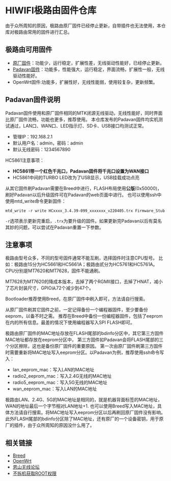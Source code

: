 # HIWIFI极路由固件仓库

由于众所周知的原因，极路由原厂固件已经停止更新，自带插件也无法使用，本仓库对极路由常用的固件进行汇总。

## 极路由可用固件

- [原厂固件](Factory)：功能少，运行稳定，扩展性差，无线驱动性能好，已经停止更新。
- [Padavan固件](Padavan)：功能多，性能强大，运行稳定，界面流畅，扩展性一般，无线驱动性能好。
- OpenWrt固件:功能多，扩展性好，无线性能弱，使用较复杂，更新频繁。

## Padavan固件说明

Padavan固件使用和原厂固件相同的MTK闭源无线驱动，无线性能好，同时界面比原厂固件流畅，功能也更多，推荐使用。
本仓库发布的Padavan固件均实机测试通过，LAN口、WAN口、LED指示灯、SD卡、USB接口均测试正常。

- 管理IP：192.168.2.1
- 默认用户名：admin，密码：admin
- 默认无线密码：1234567890

HC5861注意事项：

- **HC5861带一个红色千兆口，Padavan固件将千兆口设置为WAN接口**
- HC5861中间的TURBO LED改为了USB显示，USB挂载成功点亮

从其它固件刷Padavan需要在Breed中进行，FLASH布局使用**公版**(0x50000)，刷好Padavan以后升级固件可在Padavan的web页面中进行。
也可以使用ssh中使用mtd_write命令更新固件：

`mtd_write -r write HCxxxx_3.4.39-099_xxxxxxx_v220405.trx Firmware_Stub`

`-r`选项表示更新完重启，`.trx`为要升级的固件。如果更新完Padavan以后有莫名其妙的问题，可以尝试在Padavan重置一下参数。

## 注意事项

极路由型号众多，不同的型号固件通常不能互刷，选择固件时注意CPU型号。
比如：极路由1S分为HC5661和HC5661A；极路由贰分为HC5761和HC5761A。CPU分别是MT7620和MT7628，固件不能通刷。

MT7628为MT7620的降成本版本，去掉了两个RGMII接口，去掉了HNAT，减小了芯片封装尺寸，GPIO从72个减少到47个。

Bootloader推荐使用Breed，在原厂固件中刷入即可，方法请自行搜索。

从原厂固件刷其它固件之前，一定记得备份一个编程器固件，至少要备份eeprom，以备不时之需。
推荐在Breed中备份一份编程器固件，包括了eeprom在内的所有信息。最差的情况下使用编程器写入SPI FLASH即可。

极路由原厂固件的MAC地址存放在FLASH尾部的bdinfo分区中，其它第三方固件MAC地址都存放在eeprom分区中，
第三方固件如Padavan会将FLASH尾部的三个分区擦除，这也是备份原厂固件的重要原因。
第一次由原厂固件刷第三方固件时需要重新将MAC地址写入eeprom分区。以Padavan为例，推荐使用ssh命令写入：

- lan_eeprom_mac：写入LAN的MAC地址
- radio2_eeprom_mac：写入2.4G无线的MAC地址
- radio5_eeprom_mac：写入5G无线的MAC地址
- wan_eeprom_mac：写入LAN的MAC地址

极路由LAN、2.4G、5G的MAC地址是相同的，就是机器背面标签的MAC地址，WAN的地址最后一个字节相对LAN地址+1.
也可以使用Breed写入MAC地址，具体方法请自行搜索。将MAC地址写入eeprom分区以后再刷回原厂固件没有影响。
此外FLASH尾部的bdinfo分区除了MAC地址，还有原厂的一个设备密钥，用于原厂的插件，由于众所周知的原因没什么用了。

## 相关链接

- [Breed](https://breed.hackpascal.net)
- [OpenWrt](https://openwrt.org/)
- [恩山无线论坛](https://www.right.com.cn/forum)
- [不拆机获取ROOT权限](http://www.hiwifi.wtf)